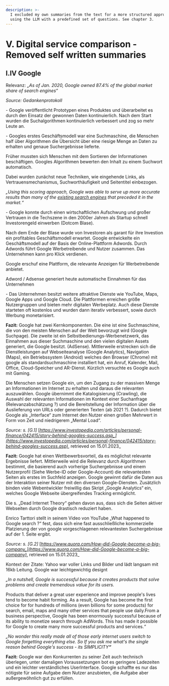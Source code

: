```yaml
---
description: >-
  I excluded my own summaries from the text for a more structured approach by
  using the LLM with a predefined set of questions. See chapter 3.
---
```


# V. Digital service comparison - Removed self written summaries

## I.IV Google

Relevanz: _„As of Jan. 2020, Google owned 87.4% of the global market share of search engines“_



_Source: Gedankenprotokoll_

\- Google veröffentlicht Prototypen eines Produktes und überarbeitet es durch den Einsatz der gewonnen Daten kontinuierlich. Nach dem Start wurden die Suchalgorithmen kontinuierlich verbessert und zog so mehr Leute an.

\- Googles erstes Geschäftsmodell war eine Suchmaschine, die Menschen half über Algorithmen die Übersicht über eine riesige Menge an Daten zu erhalten und genaue Suchergebnisse lieferte.

Früher mussten sich Menschen mit dem Sortieren der Informationen beschäftigen. Googles Algorithmen bewerten den Inhalt zu einem Suchwort automatisch.

Dabei wurden zunächst neue Techniken, wie eingehende Links, als Vertrauensmechanismus, Suchworthäufigkeit und Seitentitel einbezogen.

_„Using this scoring approach, Google was able to serve up more accurate results than many of the_ [_existing search engines_](https://www.investopedia.com/articles/investing/071515/search-engines-compete-google.asp) _that preceded it in the market.“_

\- Google konnte durch einen wirtschaftlichen Aufschwung und großer Vertrauen in die Techszene in den 2000er Jahren als Startup schnell Investorengeld einwerben (Dotcom Blase).

Nach dem Ende der Blase wurde von Investoren als garant für ihre Investion ein profitables Geschäftsmodell erwartet. Google entwickelte ein Geschäftsmodell auf der Basis der Online-Plattform Adwords. Durch Adwords führt Google Werbetreibende und Nutzer zusammen. Das Unternehmen kann pro Klick verdienen.

Google erschuf eine Plattform, die relevante Anzeigen für Werbetreibende anbietet.

Adword / Adsense generiert heute automatische Einnahmen für das Unternehmen

\- Das Unternehmen besitzt weitere attraktive Dienste wie YouTube, Maps, Google Apps und Google Cloud. Die Plattformen erreichen größe Nutzergruppen und bieten mehr digitalen Werbeplatz. Auch diese Dienste starteten oft kostenlos und wurden dann iterativ verbessert, sowie durch Werbung monetarisiert.

**Fazit:** Google hat zwei Kernkomponenten. Die eine ist eine Suchmaschine, die von den meisten Menschen auf der Welt bevorzugt wird (Google Suchpage). Die zweite ist ein Selbstbedienungs-Werbenetzwerk, das Einnahmen aus dieser Suchmaschine und den vielen digitalen Assets generiert, die Google besitzt. (AdSense). Mittlerweile erstrecken sich die Dienstleistungen auf Webseiteanalyse (Google Analytics), Navigation (Maps), ein Betriebssystem (Android) welches den Browser (Chrome) mit google als standardsuchmaschine installiert hat, ein Anruf, Kalender, Mail, Office, Cloud-Speicher und AR-Dienst. Kürzlich versuchte es Google auch mit Gaming.

Die Menschen setzen Google ein, um den Zugang zu der massiven Menge an Informationen im Internet zu erhalten und daraus die relevanten auszuwählen. Google übernimmt die Katalogisierung (Crawling), die Auswahl der relevanten Informationen im Kontext einer Suchanfrage (Relevanzabschätzung ?) und die Bereitstellung der Information über die Auslieferung von URLs oder generierten Texten (ab 2021 ?). Dadurch bietet Google als „Interface“ zum Internet den Nutzer einen großen Mehrwert in Form von Zeit und niedrigerem „Mental Load“.



_Source: s. \[G.1]_ [_https://www.investopedia.com/articles/personal-finance/042415/story-behind-googles-success.asp_](https://www.investopedia.com/articles/personal-finance/042415/story-behind-googles-success.asp)_, retrieved on 15.01.2023_

**Fazit:** Google hat einen Wettbewerbsvorteil, da es möglichst relevante Ergebnisse liefert. Mittlerweile wird die Relevanz durch Algorithmen bestimmt, die basierend auch vorherige Suchergebnisse und einem Nutzerprofil (Siehe Werbe-ID oder Google-Account) die relevantesten Seiten als erstes im Suchfeld anzeigen. Google gewinnt dafür die Daten aus der Interaktion seiner Nutzer mit den diversen Google-Diensten. Zusätzlich binden viele Webentwickler freiwillig das Skript „Google Analytics“ ein, welches Google Webseite übergreifendes Tracking ermöglicht.

Die s. „Dead Internet Theory“ gehen davon aus, dass sich die Seiten aktiver Webseiten durch Google drastisch reduziert haben.

Enrico Tarttori stellt in seinem Video von YouTube „What happened to Google search ?“ fest, dass sich eine fast ausschließliche kommerzielle Platzierung der von google vorgeschlagenen relevantesten Suchergebnisse auf der 1. Seite ergibt.



_Source: s. \[G.2]_ [_https://www.quora.com/How-did-Google-become-a-big-company_](https://www.quora.com/How-did-Google-become-a-big-company)_, retrieved on 15.01.2023_

Kontext der Zitate: Yahoo war voller Links und Bilder und lädt langsam mit 16kb Leitung. Google war leichtgewichtig designt

_„In a nutshell, Google is successful because it creates products that solve problems and create tremendous value for its users._

Products that deliver a great user experience and improve people's lives tend to become habit forming. As a result, Google has become the first choice for for hundreds of millions (even billions for some products) for search, email, maps and many other services that people use daily.From a business perspective, Google has been enormously successful because of its ability to monetize search through AdWords. This has made it possible for Google to create many more successful products and services._“_

_„_No wonder this really made all of those early internet users switch to Google forgetting everything else. So If you ask me what's the single reason behind Google's success - its SIMPLICITY_**“**_

**Fazit:** Google war den Konkurrenten zu seiner Zeit auch technisch überlegen, unter damaligen Voraussetzungen bot es geringere Ladezeiten und ein leichter verständliches UserInterface. Google schaffte es nur das nötigste für seine Aufgabe dem Nutzer anzubieten, die Aufgabe aber außergewöhnlich gut zu erfüllen.

